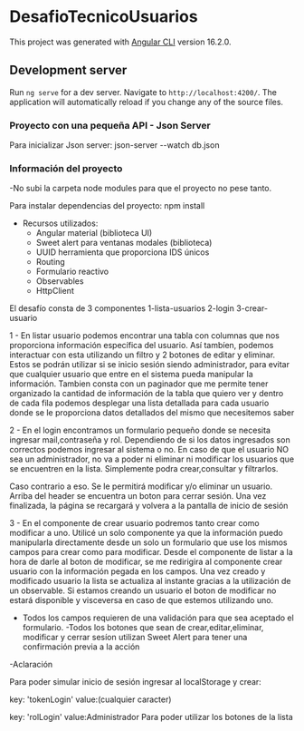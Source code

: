 # DesafioTecnicoUsuarios

This project was generated with [Angular CLI](https://github.com/angular/angular-cli) version 16.2.0.

## Development server

Run `ng serve` for a dev server. Navigate to `http://localhost:4200/`. The application will automatically reload if you change any of the source files.

### Proyecto con una pequeña API - Json Server

Para inicializar Json server:
    json-server --watch db.json

### Información del proyecto

-No subi la carpeta node modules para que el proyecto no pese tanto. 

Para instalar dependencias del proyecto: npm install


- Recursos utilizados: 
    - Angular material (biblioteca UI)
    - Sweet alert para ventanas modales (biblioteca)
    - UUID herramienta que proporciona IDS únicos
    - Routing
    - Formulario reactivo
    - Observables 
    - HttpClient

El desafío consta de 3 componentes 
    1-lista-usuarios
    2-login
    3-crear-usuario

1 - En listar usuario podemos encontrar una tabla con columnas que nos proporciona información específica del usuario. Así tambíen, podemos interactuar con esta utilizando un filtro y 2 botones de editar y eliminar. Estos se podrán utilizar si se inicio sesión siendo administrador, para evitar que cualquier usuario que entre en el sistema pueda manipular la información. Tambien consta con un paginador que me permite tener organizado la cantidad de información de la tabla que quiero ver y dentro de cada fila podemos desplegar una lista detallada para cada usuario donde se le proporciona datos detallados del mismo que necesitemos saber

2 - En el login encontramos un formulario pequeño donde se necesita ingresar mail,contraseña y rol. Dependiendo de si los datos ingresados son correctos podemos ingresar al sistema o no. En caso de que el usuario NO sea un administrador, no va a poder ni eliminar ni modificar los usuarios que se encuentren en la lista. Simplemente podra crear,consultar y filtrarlos.

Caso contrario a eso. Se le permitirá modificar y/o eliminar un usuario. Arriba del header se encuentra un boton para cerrar sesión. Una vez finalizada, la página se recargará y volvera a la pantalla de inicio de sesión

3 - En el componente de crear usuario podremos tanto crear como modificar a uno. Utilicé un solo componente ya que la información puedo manipularla directamente desde un solo un formulario que use los mismos campos para crear como para modificar. Desde el componente de listar a la hora de darle al boton de modificar, se me redirigira al componente crear usuario con la información pegada en los campos. Una vez creado y modificado usuario la lista se actualiza al instante gracias a la utilización de un observable. Si estamos creando un usuario el boton de modificar no estará disponible y visceversa en caso de que estemos utilizando uno. 

- Todos los campos requieren de una validación para que sea aceptado el formulario.
-Todos los botones que sean de crear,editar,eliminar, modificar y cerrar sesíon utilizan Sweet Alert para tener una confirmación previa a la acción

-Aclaración

Para poder simular inicio de sesión ingresar al localStorage y crear:

key: 'tokenLogin' value:(cualquier caracter)

key: 'rolLogin' value:Administrador 
Para poder utilizar los botones de la lista